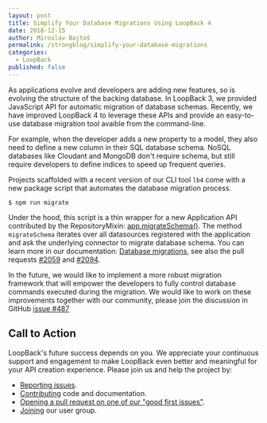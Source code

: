 ```yaml
---
layout: post
title: Simplify Your Database Migrations Using LoopBack 4
date: 2018-12-15
author: Miroslav Bajtoš
permalink: /strongblog/simplify-your-database-migrations
categories:
  - LoopBack
published: false
---
```


As applications evolve and developers are adding new features, so is evolving the structure of the backing database. In LoopBack 3, we provided JavaScript API for automatic migration of database schemas. Recently, we have improved LoopBack 4 to leverage these APIs and provide an easy-to-use database migration tool avaible from the command-line.

For example, when the developer adds a new property to a model, they also need to define a new column in their SQL database schema. NoSQL databases like Cloudant and MongoDB don't require schema, but still require developers to define indices to speed up frequent queries.

<!--more-->

Projects scaffolded with a recent version of our CLI tool `lb4` come with a new package script that automates the database migration process.

```
$ npm run migrate
```

Under the hood, this script is a thin wrapper for a new Application API contributed by the RepositoryMixin: [app.migrateSchema()](http://apidocs.loopback.io/@loopback%2fdocs/repository.html#RepositoryMixinDoc.prototype.migrateSchema). The method `migrateSchema` iterates over all datasources registered with the application and ask the underlying connector to migrate database schema. You can learn more in our documentation: [Database migrations](https://loopback.io/doc/en/lb4/Database-migrations.html), see also the pull requests [#2059](https://github.com/strongloop/loopback-next/pull/2059) and
[#2094](https://github.com/strongloop/loopback-next/pull/2094).

In the future, we would like to implement a more robust migration framework that will empower the developers to fully control database commands executed during the migration. We would like to work on these improvements together with our community, please join the discussion in GitHub [issue #487](https://github.com/strongloop/loopback-next/issues/487)

## Call to Action

LoopBack's future success depends on you. We appreciate your continuous support and engagement to make LoopBack even better and meaningful for your API creation experience. Please join us and help the project by:

- [Reporting issues](https://github.com/strongloop/loopback-next/issues).
- [Contributing](https://github.com/strongloop/loopback-next/blob/master/docs/CONTRIBUTING.md)
  code and documentation.
- [Opening a pull request on one of our "good first issues"](https://github.com/strongloop/loopback-next/labels/good%20first%20issue).
- [Joining](https://github.com/strongloop/loopback-next/issues/110) our user group.

